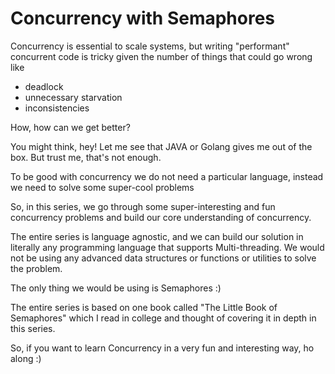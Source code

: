 Concurrency with Semaphores
===

Concurrency is essential to scale systems, but writing "performant" concurrent code is tricky given the number of things that could go wrong like

- deadlock
- unnecessary starvation
- inconsistencies

How, how can we get better?

You might think, hey! Let me see that JAVA or Golang gives me out of the box. But trust me, that's not enough.

To be good with concurrency we do not need a particular language, instead we need to solve some super-cool problems

So, in this series, we go through some super-interesting and fun concurrency problems and build our core understanding of concurrency.

The entire series is language agnostic, and we can build our solution in literally any programming language that supports Multi-threading. We would not be using any advanced data structures or functions or utilities to solve the problem.

The only thing we would be using is Semaphores :)

The entire series is based on one book called "The Little Book of Semaphores" which I read in college and thought of covering it in depth in this series.

So, if you want to learn Concurrency in a very fun and interesting way, ho along :)
